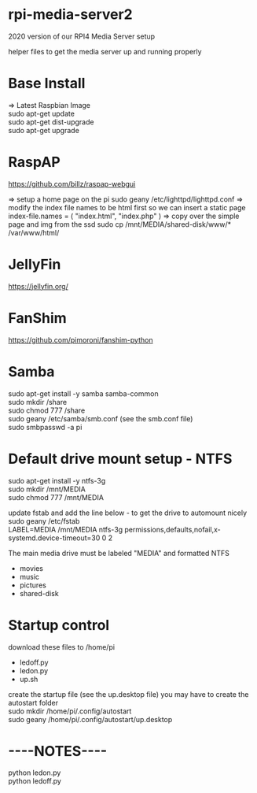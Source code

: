 # rpi-media-server2

2020 version of our RPI4 Media Server setup

helper files to get the media server up and running properly

# Base Install

=> Latest Raspbian Image<br>
sudo apt-get update<br>
sudo apt-get dist-upgrade<br>
sudo apt-get upgrade

# RaspAP
https://github.com/billz/raspap-webgui

=> setup a home page on the pi
sudo geany /etc/lighttpd/lighttpd.conf
=> modify the index file names to be html first so we can insert a static page
index-file.names = ( "index.html", "index.php" )
=> copy over the simple page and img from the ssd
sudo cp /mnt/MEDIA/shared-disk/www/* /var/www/html/

# JellyFin
https://jellyfin.org/

# FanShim
https://github.com/pimoroni/fanshim-python

# Samba
sudo apt-get install -y samba samba-common<br>
sudo mkdir /share<br>
sudo chmod 777 /share<br>
sudo geany /etc/samba/smb.conf    (see the smb.conf file)<br>
sudo smbpasswd -a pi<br>

# Default drive mount setup - NTFS
sudo apt-get install -y ntfs-3g<br>
sudo mkdir /mnt/MEDIA<br>
sudo chmod 777 /mnt/MEDIA<br>

update fstab and add the line below - to get the drive to automount nicely<br>
sudo geany /etc/fstab<br>
LABEL=MEDIA      /mnt/MEDIA ntfs-3g    permissions,defaults,nofail,x-systemd.device-timeout=30        0       2

The main media drive must be labeled "MEDIA" and formatted NTFS<br>
- movies<br>
- music<br>
- pictures<br>
- shared-disk<br>

# Startup control
download these files to /home/pi
- ledoff.py<br>
- ledon.py<br>
- up.sh<br>

create the startup file (see the up.desktop file) you may have to create the autostart folder<br>
sudo mkdir /home/pi/.config/autostart<br>
sudo geany /home/pi/.config/autostart/up.desktop

# ----NOTES----
python ledon.py<br>
python ledoff.py<br>
